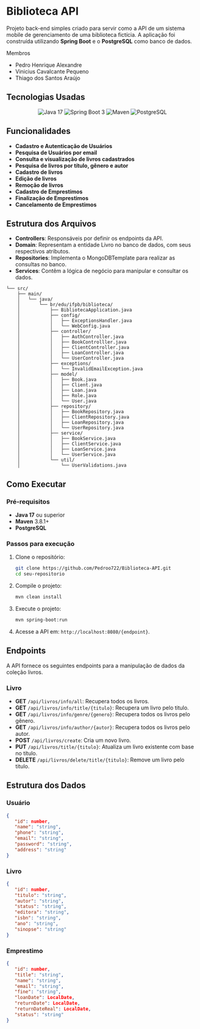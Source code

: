 # Biblioteca API

Projeto back-end simples criado para servir como a API de um sistema mobile de gerenciamento de uma biblioteca fictícia. A aplicação foi construída utilizando **Spring Boot** e o **PostgreSQL** como banco de dados.

Membros 
- Pedro Henrique Alexandre
- Vinicius Cavalcante Pequeno
- Thiago dos Santos Araújo

## Tecnologias Usadas

<div align="center">

![Java 17](https://img.shields.io/badge/Java-ED8B00?style=for-the-badge&logo=openjdk&logoColor=white)
![Spring Boot 3](https://img.shields.io/badge/Spring-6DB33F?style=for-the-badge&logo=spring&logoColor=white)
![Maven](https://img.shields.io/badge/Maven-C71A36?style=for-the-badge&logo=apache-maven&logoColor=white)
![PostgreSQL](https://img.shields.io/badge/PostgreSQL-%23316192.svg?style=for-the-badge&logo=postgresql&logoColor=white)

</div>

## Funcionalidades

- **Cadastro e Autenticação de Usuários**
- **Pesquisa de Usuários por email**
- **Consulta e visualização de livros cadastrados**
- **Pesquisa de livros por título, gênero e autor**
- **Cadastro de livros**
- **Edição de livros**
- **Remoção de livros**
- **Cadastro de Emprestimos**
- **Finalização de Emprestimos**
- **Cancelamento de Emprestimos**

## Estrutura dos Arquivos

- **Controllers**: Responsáveis por definir os endpoints da API.
- **Domain**: Representam a entidade Livro no banco de dados, com seus respectivos atributos.
- **Repositories**: Implementa o MongoDBTemplate para realizar as consultas no banco.
- **Services**: Contêm a lógica de negócio para manipular e consultar os dados.

```
└── src/
    ├── main/
    │   └── java/
    │       └── br/edu/ifpb/biblioteca/
    │           ├── BibliotecaApplication.java
    │           ├── config/
    │           │   ├── ExceptionsHandler.java
    │           │   └── WebConfig.java
    │           ├── controller/
    │           │   ├── AuthController.java
    │           │   ├── BookControlller.java
    │           │   ├── ClientController.java
    │           │   ├── LoanController.java
    │           │   └── UserController.java
    │           ├── exceptions/
    │           │   └── InvalidEmailException.java
    │           ├── model/
    │           │   ├── Book.java
    │           │   ├── Client.java
    │           │   ├── Loan.java
    │           │   ├── Role.java
    │           │   └── User.java
    │           ├── repository/
    │           │   ├── BookRepository.java
    │           │   ├── ClientRepository.java
    │           │   ├── LoanRepository.java
    │           │   └── UserRepository.java
    │           ├── service/
    │           │   ├── BookService.java
    │           │   ├── ClientService.java
    │           │   ├── LoanService.java
    │           │   └── UserService.java
    │           └── util/
    │               └── UserValidations.java
```

## Como Executar
### Pré-requisitos

- **Java 17** ou superior
- **Maven** 3.8.1+
- **PostgreSQL**

### Passos para execução

1. Clone o repositório:
   ```bash
   git clone https://github.com/Pedroo722/Biblioteca-API.git
   cd seu-repositorio
   ```

2. Compile o projeto:
   ```bash
   mvn clean install
   ```

3. Execute o projeto:
   ```bash
   mvn spring-boot:run
   ```

4. Acesse a API em: `http://localhost:8080/{endpoint}`.

## Endpoints

A API fornece os seguintes endpoints para a manipulação de dados da coleção livros.

### Livro
- **GET** `/api/livros/info/all`: Recupera todos os livros.
- **GET** `/api/livros/info/title/{titulo}`: Recupera um livro pelo titulo.
- **GET** `/api/livros/info/genre/{genero}`: Recupera todos os livros pelo gênero.
- **GET** `/api/livros/info/author/{autor}`: Recupera todos os livros pelo autor.
- **POST** `/api/livros/create`: Cria um novo livro.
- **PUT** `/api/livros/title/{titulo}`: Atualiza um livro existente com base no título.
- **DELETE** `/api/livros/delete/title/{titulo}`: Remove um livro pelo titulo.

## Estrutura dos Dados
### Usuário

```json
{
   "id": number,
   "name": "string",
   "phone": "string",
   "email": "string",
   "password": "string",
   "address": "string"
}
```

### Livro

```json
{
   "id": number,
   "titulo": "string",
   "autor": "string",
   "status": "string",
   "editora": "string",
   "isbn": "string",
   "ano": "string",
   "sinopse": "string"
}
```

### Emprestimo

```json
{
   "id": number,
   "title": "string",
   "name": "string",
   "email": "string",
   "fine": "string",
   "loanDate": LocalDate,
   "returnDate": LocalDate,
   "returnDateReal": LocalDate,
   "status": "string"
}
```